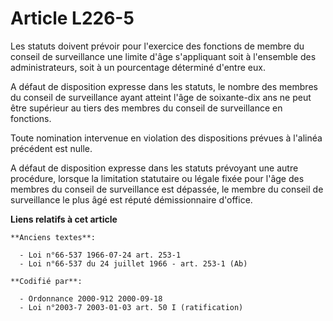 # Article L226-5

Les statuts doivent prévoir pour l'exercice des fonctions de membre du conseil de surveillance une limite d'âge s'appliquant
soit à l'ensemble des administrateurs, soit à un pourcentage déterminé d'entre eux.

A défaut de disposition expresse dans les statuts, le nombre des membres du conseil de surveillance ayant atteint l'âge de
soixante-dix ans ne peut être supérieur au tiers des membres du conseil de surveillance en fonctions.

Toute nomination intervenue en violation des dispositions prévues à l'alinéa précédent est nulle.

A défaut de disposition expresse dans les statuts prévoyant une autre procédure, lorsque la limitation statutaire ou légale
fixée pour l'âge des membres du conseil de surveillance est dépassée, le membre du conseil de surveillance le plus âgé est
réputé démissionnaire d'office.

**Liens relatifs à cet article**

	**Anciens textes**:

	  - Loi n°66-537 1966-07-24 art. 253-1
	  - Loi n°66-537 du 24 juillet 1966 - art. 253-1 (Ab)

	**Codifié par**:

	  - Ordonnance 2000-912 2000-09-18
	  - Loi n°2003-7 2003-01-03 art. 50 I (ratification)
